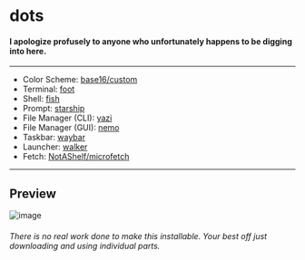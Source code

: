 # dots

#### I apologize profusely to anyone who unfortunately happens to be digging into here.

<hr>

- Color Scheme: [base16/custom](https://github.com/chriskempson/base16)
- Terminal: [foot](https://codeberg.org/dnkl/foot)
- Shell: [fish](https://fishshell.com/)
- Prompt: [starship](https://starship.rs/)
- File Manager (CLI): [yazi](https://yazi-rs.github.io/)
- File Manager (GUI): [nemo](https://community.linuxmint.com/software/view/nemo)
- Taskbar: [waybar](https://github.com/Alexays/Waybar)
- Launcher: [walker](https://github.com/abenz1267/walker)
- Fetch: [NotAShelf/microfetch](https://github.com/NotAShelf/microfetch)

<hr>

## Preview
![image](https://0x0.st/8AHV.png)

###### There is no real work done to make this installable. Your best off just downloading and using individual parts.
